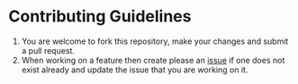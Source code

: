 # Contributing Guidelines

1. You are welcome to fork this repository, make your changes and submit a pull request.
2. When working on a feature then create please an [issue](/issues) if one does not exist already and update the issue that you are working on it.
